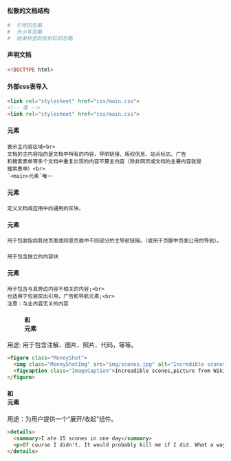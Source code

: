 #### 松散的文档结构
```bash
#  引号的忽略
#  大小写忽略
#  结束标签的反斜杠的忽略
```
#### 声明文档
```html
<!DOCTYPE html>
```
#### 外部css表导入
```html
<link rel="stylesheet" href="css/main.css">
<!-- 或 -->
<link rel="stylesheet" href="css/main.css">
```
#### <main>元素
```
表示主内容区域<br>
文档的主内容指的是文档中特有的内容，导航链接、版权信息、站点标志、广告
和搜索表单等多个文档中重复出现的内容不算主内容（除非网页或文档的主要内容就是
搜索表单）<br>
`<main>元素`唯一
```
#### <section>元素
```
定义文档或应用中的通用的区块。
```
#### <nav>元素
```
用于包装指向其他页面或同意页面中不同部分的主导航链接。（或用于页脚中页面公用的导航）。
```
#### <article>
```
用于包含独立的内容块
```
#### <aside>元素
```
用于包含与其旁边内容不相关的内容;<br>
也适用于包装突出引用，广告和导航元素;<br>
注意：与主内容无关的内容
```
#### <figure>和<figcaption>元素
用途: 用于包含注解、图片、照片、代码，等等。<br>
```html
<figure class="MoneyShot">
  <img class="MoneyShotImg" src="img/scones.jpg" alt="Incredible scones">
  <figcaption class="ImageCaption">Increadible scones,picture from Wikipedia</figcaption>
</figure>
```
#### <detail>和<summary>元素
用途：为用户提供一个“展开/收起”组件。
```html
<details>
  <summary>I ate 15 scones in one day</summary>
  <p>Of course I didn't. It would probably kill me if I did. What a way to go. Mmmmmm, scones!</p>
</details>
```
